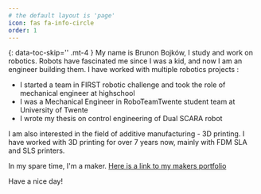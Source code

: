 ```yaml
---
# the default layout is 'page'
icon: fas fa-info-circle
order: 1
---
```


{: data-toc-skip='' .mt-4 }
My name is Brunon Bojków, I study and work on robotics. Robots have fascinated me since I was a kid, and now I am an engineer building them. 
I have worked with multiple robotics projects : 
- I started a team in FIRST robotic challenge and took the role of mechanical engineer at highschool 
- I was a Mechanical Engineer in RoboTeamTwente student team at University of Twente
- I wrote my thesis on control engineering of Dual SCARA robot 

I am also interested in the field of additive manufacturing - 3D printing. I have worked with 3D printing for over 7 years now, mainly with FDM SLA and SLS printers.


In my spare time, I'm a maker. [Here is a link to my makers portfolio](messedupprojects.github.io)

Have a nice day!